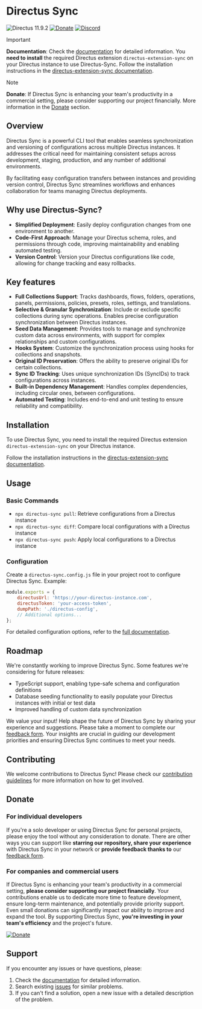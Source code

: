 # Directus Sync

![Directus 11.9.2](https://img.shields.io/badge/Directus-11.9.2-64f?style=for-the-badge&logo=directus)
[![Donate](https://liberapay.com/assets/widgets/donate.svg)](https://liberapay.com/Directus-Sync/donate)
[![Discord](https://img.shields.io/badge/Discord-Join-5865F2?style=for-the-badge&logo=discord)](https://discord.gg/4vGzHPQmud)

> [!IMPORTANT]
> **Documentation**: Check the [documentation](https://tractr.github.io/directus-sync/docs/intro) for detailed
> information. You **need to install** the required Directus extension `directus-extension-sync` on your Directus instance to
> use Directus-Sync. Follow the installation instructions in the [directus-extension-sync documentation](https://tractr.github.io/directus-sync/docs/getting-started/installation).

> [!NOTE]
> **Donate**: If Directus Sync is enhancing your team's productivity in a commercial setting, please consider supporting our project
> financially. More information in the [Donate](#donate) section.

## Overview

Directus Sync is a powerful CLI tool that enables seamless synchronization and versioning of configurations across
multiple Directus instances. It addresses the critical need for maintaining consistent setups across development,
staging, production, and any number of additional environments.

By facilitating easy configuration transfers between instances and providing version control, Directus Sync streamlines
workflows and enhances collaboration for teams managing Directus deployments.

## Why use Directus-Sync?

- **Simplified Deployment**: Easily deploy configuration changes from one environment to another.
- **Code-First Approach**: Manage your Directus schema, roles, and permissions through code, improving maintainability
  and enabling automated testing.
- **Version Control**: Version your Directus configurations like code, allowing for change tracking and easy rollbacks.

## Key features

- **Full Collections Support**: Tracks dashboards, flows, folders, operations, panels, permissions, policies, presets,
  roles, settings, and translations.
- **Selective & Granular Synchronization**: Include or exclude specific collections during sync operations. Enables
  precise configuration synchronization between Directus instances.
- **Seed Data Management**: Provides tools to manage and synchronize custom data across environments, with support 
  for complex relationships and custom configurations.
- **Hooks System**: Customize the synchronization process using hooks for collections and snapshots.
- **Original ID Preservation**: Offers the ability to preserve original IDs for certain collections.
- **Sync ID Tracking**: Uses unique synchronization IDs (SyncIDs) to track configurations across instances.
- **Built-in Dependency Management**: Handles complex dependencies, including circular ones, between configurations.
- **Automated Testing**: Includes end-to-end and unit testing to ensure reliability and compatibility.

## Installation

To use Directus Sync, you need to install the required Directus extension `directus-extension-sync` on your Directus
instance.

Follow the installation instructions in
the [directus-extension-sync documentation](https://tractr.github.io/directus-sync/docs/getting-started/installation).

## Usage

### Basic Commands

- `npx directus-sync pull`: Retrieve configurations from a Directus instance
- `npx directus-sync diff`: Compare local configurations with a Directus instance
- `npx directus-sync push`: Apply local configurations to a Directus instance

### Configuration

Create a `directus-sync.config.js` file in your project root to configure Directus Sync. Example:

```jsx
module.exports = {
    directusUrl: 'https://your-directus-instance.com',
    directusToken: 'your-access-token',
    dumpPath: './directus-config',
    // Additional options...
};
```

For detailed configuration options, refer to the [full documentation](https://tractr.github.io/directus-sync/docs/intro).

## Roadmap

We're constantly working to improve Directus Sync. Some features we're considering for future releases:

- TypeScript support, enabling type-safe schema and configuration definitions
- Database seeding functionality to easily populate your Directus instances with initial or test data
- Improved handling of custom data synchronization

We value your input! Help shape the future of Directus Sync by sharing your experience and suggestions. Please take a
moment to complete our [feedback form](https://forms.gle/LnaB89uVkZCDqRfGA). Your insights are crucial in guiding our
development priorities and ensuring Directus Sync continues to meet your needs.

## Contributing

We welcome contributions to Directus Sync! Please check
our [contribution guidelines](https://github.com/tractr/directus-sync/blob/main/CONTRIBUTING.md) for more information on
how to get involved.

## Donate

### For individual developers

If you're a solo developer or using Directus Sync for personal projects, please enjoy the tool without any consideration
to donate. There are other ways you can support like **starring our repository, share your experience** with Directus
Sync in your network or **provide feedback thanks to** our [feedback form](https://forms.gle/LnaB89uVkZCDqRfGA).

### For companies and commercial users

If Directus Sync is enhancing your team's productivity in a commercial setting, **please consider supporting our project
financially**. Your contributions enable us to dedicate more time to feature development, ensure long-term maintenance,
and potentially provide priority support. Even small donations can significantly impact our ability to improve and
expand the tool. By supporting Directus Sync, **you're investing in your team's efficiency** and the project's future.

[![Donate](https://liberapay.com/assets/widgets/donate.svg)](https://liberapay.com/Directus-Sync/donate)

## Support

If you encounter any issues or have questions, please:

1. Check the [documentation](https://tractr.github.io/directus-sync/docs/intro) for detailed
   information.
2. Search existing [issues](https://github.com/tractr/directus-sync/issues) for similar problems.
3. If you can't find a solution, open a new issue with a detailed description of the problem.

